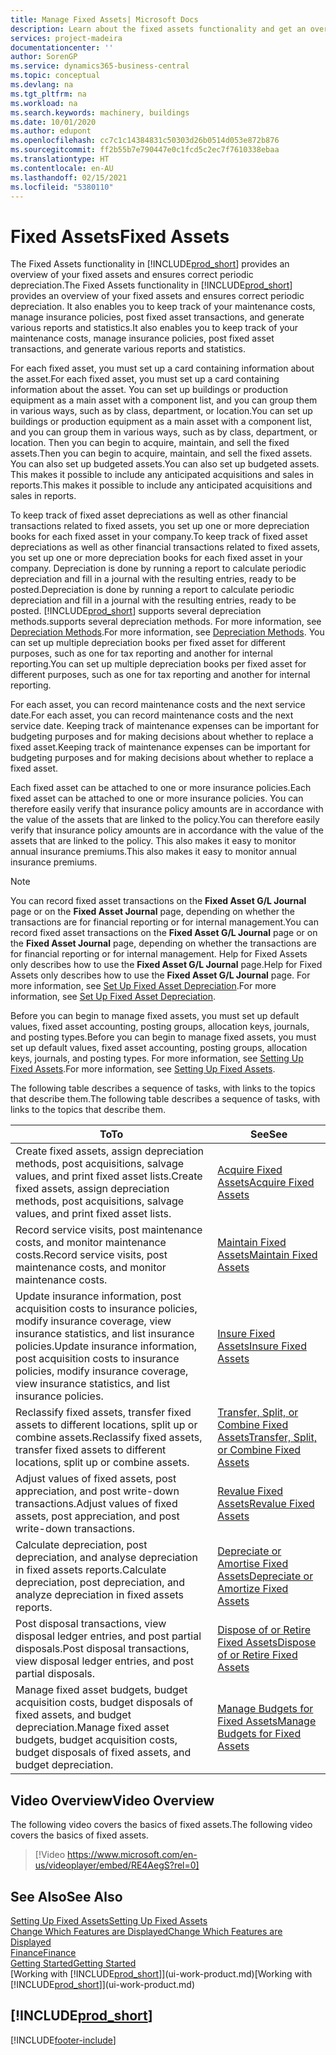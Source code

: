 ```yaml
---
title: Manage Fixed Assets| Microsoft Docs
description: Learn about the fixed assets functionality and get an overview of how to work with fixed assets.
services: project-madeira
documentationcenter: ''
author: SorenGP
ms.service: dynamics365-business-central
ms.topic: conceptual
ms.devlang: na
ms.tgt_pltfrm: na
ms.workload: na
ms.search.keywords: machinery, buildings
ms.date: 10/01/2020
ms.author: edupont
ms.openlocfilehash: cc7c1c14384831c50303d26b0514d053e872b876
ms.sourcegitcommit: ff2b55b7e790447e0c1fcd5c2ec7f7610338ebaa
ms.translationtype: HT
ms.contentlocale: en-AU
ms.lasthandoff: 02/15/2021
ms.locfileid: "5380110"
---
```

# <a name="fixed-assets"></a><span data-ttu-id="d5bf7-103">Fixed Assets</span><span class="sxs-lookup"><span data-stu-id="d5bf7-103">Fixed Assets</span></span>
<span data-ttu-id="d5bf7-104">The Fixed Assets functionality in [!INCLUDE[prod_short](includes/prod_short.md)] provides an overview of your fixed assets and ensures correct periodic depreciation.</span><span class="sxs-lookup"><span data-stu-id="d5bf7-104">The Fixed Assets functionality in [!INCLUDE[prod_short](includes/prod_short.md)] provides an overview of your fixed assets and ensures correct periodic depreciation.</span></span> <span data-ttu-id="d5bf7-105">It also enables you to keep track of your maintenance costs, manage insurance policies, post fixed asset transactions, and generate various reports and statistics.</span><span class="sxs-lookup"><span data-stu-id="d5bf7-105">It also enables you to keep track of your maintenance costs, manage insurance policies, post fixed asset transactions, and generate various reports and statistics.</span></span>

<span data-ttu-id="d5bf7-106">For each fixed asset, you must set up a card containing information about the asset.</span><span class="sxs-lookup"><span data-stu-id="d5bf7-106">For each fixed asset, you must set up a card containing information about the asset.</span></span> <span data-ttu-id="d5bf7-107">You can set up buildings or production equipment as a main asset with a component list, and you can group them in various ways, such as by class, department, or location.</span><span class="sxs-lookup"><span data-stu-id="d5bf7-107">You can set up buildings or production equipment as a main asset with a component list, and you can group them in various ways, such as by class, department, or location.</span></span> <span data-ttu-id="d5bf7-108">Then you can begin to acquire, maintain, and sell the fixed assets.</span><span class="sxs-lookup"><span data-stu-id="d5bf7-108">Then you can begin to acquire, maintain, and sell the fixed assets.</span></span> <span data-ttu-id="d5bf7-109">You can also set up budgeted assets.</span><span class="sxs-lookup"><span data-stu-id="d5bf7-109">You can also set up budgeted assets.</span></span> <span data-ttu-id="d5bf7-110">This makes it possible to include any anticipated acquisitions and sales in reports.</span><span class="sxs-lookup"><span data-stu-id="d5bf7-110">This makes it possible to include any anticipated acquisitions and sales in reports.</span></span>

<span data-ttu-id="d5bf7-111">To keep track of fixed asset depreciations as well as other financial transactions related to fixed assets, you set up one or more depreciation books for each fixed asset in your company.</span><span class="sxs-lookup"><span data-stu-id="d5bf7-111">To keep track of fixed asset depreciations as well as other financial transactions related to fixed assets, you set up one or more depreciation books for each fixed asset in your company.</span></span> <span data-ttu-id="d5bf7-112">Depreciation is done by running a report to calculate periodic depreciation and fill in a journal with the resulting entries, ready to be posted.</span><span class="sxs-lookup"><span data-stu-id="d5bf7-112">Depreciation is done by running a report to calculate periodic depreciation and fill in a journal with the resulting entries, ready to be posted.</span></span> [!INCLUDE[prod_short](includes/prod_short.md)] <span data-ttu-id="d5bf7-113">supports several depreciation methods.</span><span class="sxs-lookup"><span data-stu-id="d5bf7-113">supports several depreciation methods.</span></span> <span data-ttu-id="d5bf7-114">For more information, see [Depreciation Methods](fa-depreciation-methods.md).</span><span class="sxs-lookup"><span data-stu-id="d5bf7-114">For more information, see [Depreciation Methods](fa-depreciation-methods.md).</span></span> <span data-ttu-id="d5bf7-115">You can set up multiple depreciation books per fixed asset for different purposes, such as one for tax reporting and another for internal reporting.</span><span class="sxs-lookup"><span data-stu-id="d5bf7-115">You can set up multiple depreciation books per fixed asset for different purposes, such as one for tax reporting and another for internal reporting.</span></span>

<span data-ttu-id="d5bf7-116">For each asset, you can record maintenance costs and the next service date.</span><span class="sxs-lookup"><span data-stu-id="d5bf7-116">For each asset, you can record maintenance costs and the next service date.</span></span> <span data-ttu-id="d5bf7-117">Keeping track of maintenance expenses can be important for budgeting purposes and for making decisions about whether to replace a fixed asset.</span><span class="sxs-lookup"><span data-stu-id="d5bf7-117">Keeping track of maintenance expenses can be important for budgeting purposes and for making decisions about whether to replace a fixed asset.</span></span>

<span data-ttu-id="d5bf7-118">Each fixed asset can be attached to one or more insurance policies.</span><span class="sxs-lookup"><span data-stu-id="d5bf7-118">Each fixed asset can be attached to one or more insurance policies.</span></span> <span data-ttu-id="d5bf7-119">You can therefore easily verify that insurance policy amounts are in accordance with the value of the assets that are linked to the policy.</span><span class="sxs-lookup"><span data-stu-id="d5bf7-119">You can therefore easily verify that insurance policy amounts are in accordance with the value of the assets that are linked to the policy.</span></span> <span data-ttu-id="d5bf7-120">This also makes it easy to monitor annual insurance premiums.</span><span class="sxs-lookup"><span data-stu-id="d5bf7-120">This also makes it easy to monitor annual insurance premiums.</span></span>

> [!NOTE]  
>   <span data-ttu-id="d5bf7-121">You can record fixed asset transactions on the **Fixed Asset G/L Journal** page or on the **Fixed Asset Journal** page, depending on whether the transactions are for financial reporting or for internal management.</span><span class="sxs-lookup"><span data-stu-id="d5bf7-121">You can record fixed asset transactions on the **Fixed Asset G/L Journal** page or on the **Fixed Asset Journal** page, depending on whether the transactions are for financial reporting or for internal management.</span></span> <span data-ttu-id="d5bf7-122">Help for Fixed Assets only describes how to use the **Fixed Asset G/L Journal** page.</span><span class="sxs-lookup"><span data-stu-id="d5bf7-122">Help for Fixed Assets only describes how to use the **Fixed Asset G/L Journal** page.</span></span> <span data-ttu-id="d5bf7-123">For more information, see [Set Up Fixed Asset Depreciation](fa-how-setup-depreciation.md).</span><span class="sxs-lookup"><span data-stu-id="d5bf7-123">For more information, see [Set Up Fixed Asset Depreciation](fa-how-setup-depreciation.md).</span></span>

<span data-ttu-id="d5bf7-124">Before you can begin to manage fixed assets, you must set up default values, fixed asset accounting, posting groups, allocation keys, journals, and posting types.</span><span class="sxs-lookup"><span data-stu-id="d5bf7-124">Before you can begin to manage fixed assets, you must set up default values, fixed asset accounting, posting groups, allocation keys, journals, and posting types.</span></span> <span data-ttu-id="d5bf7-125">For more information, see [Setting Up Fixed Assets](fa-setup.md).</span><span class="sxs-lookup"><span data-stu-id="d5bf7-125">For more information, see [Setting Up Fixed Assets](fa-setup.md).</span></span>

<span data-ttu-id="d5bf7-126">The following table describes a sequence of tasks, with links to the topics that describe them.</span><span class="sxs-lookup"><span data-stu-id="d5bf7-126">The following table describes a sequence of tasks, with links to the topics that describe them.</span></span>

| <span data-ttu-id="d5bf7-127">To</span><span class="sxs-lookup"><span data-stu-id="d5bf7-127">To</span></span> | <span data-ttu-id="d5bf7-128">See</span><span class="sxs-lookup"><span data-stu-id="d5bf7-128">See</span></span> |
| --- | --- |
| <span data-ttu-id="d5bf7-129">Create fixed assets, assign depreciation methods, post acquisitions, salvage values, and print fixed asset lists.</span><span class="sxs-lookup"><span data-stu-id="d5bf7-129">Create fixed assets, assign depreciation methods, post acquisitions, salvage values, and print fixed asset lists.</span></span> |[<span data-ttu-id="d5bf7-130">Acquire Fixed Assets</span><span class="sxs-lookup"><span data-stu-id="d5bf7-130">Acquire Fixed Assets</span></span>](fa-how-acquire.md) |
| <span data-ttu-id="d5bf7-131">Record service visits, post maintenance costs, and monitor maintenance costs.</span><span class="sxs-lookup"><span data-stu-id="d5bf7-131">Record service visits, post maintenance costs, and monitor maintenance costs.</span></span> |[<span data-ttu-id="d5bf7-132">Maintain Fixed Assets</span><span class="sxs-lookup"><span data-stu-id="d5bf7-132">Maintain Fixed Assets</span></span>](fa-how-maintain.md) |
| <span data-ttu-id="d5bf7-133">Update insurance information, post acquisition costs to insurance policies, modify insurance coverage, view insurance statistics, and list insurance policies.</span><span class="sxs-lookup"><span data-stu-id="d5bf7-133">Update insurance information, post acquisition costs to insurance policies, modify insurance coverage, view insurance statistics, and list insurance policies.</span></span> |[<span data-ttu-id="d5bf7-134">Insure Fixed Assets</span><span class="sxs-lookup"><span data-stu-id="d5bf7-134">Insure Fixed Assets</span></span>](fa-how-insure.md) |
| <span data-ttu-id="d5bf7-135">Reclassify fixed assets, transfer fixed assets to different locations, split up or combine assets.</span><span class="sxs-lookup"><span data-stu-id="d5bf7-135">Reclassify fixed assets, transfer fixed assets to different locations, split up or combine assets.</span></span> |[<span data-ttu-id="d5bf7-136">Transfer, Split, or Combine Fixed Assets</span><span class="sxs-lookup"><span data-stu-id="d5bf7-136">Transfer, Split, or Combine Fixed Assets</span></span>](fa-how-trans-split-combine.md) |
| <span data-ttu-id="d5bf7-137">Adjust values of fixed assets, post appreciation, and post write-down transactions.</span><span class="sxs-lookup"><span data-stu-id="d5bf7-137">Adjust values of fixed assets, post appreciation, and post write-down transactions.</span></span> |[<span data-ttu-id="d5bf7-138">Revalue Fixed Assets</span><span class="sxs-lookup"><span data-stu-id="d5bf7-138">Revalue Fixed Assets</span></span>](fa-how-revalue.md) |
| <span data-ttu-id="d5bf7-139">Calculate depreciation, post depreciation, and analyse depreciation in fixed assets reports.</span><span class="sxs-lookup"><span data-stu-id="d5bf7-139">Calculate depreciation, post depreciation, and  analyze depreciation in fixed assets reports.</span></span> |[<span data-ttu-id="d5bf7-140">Depreciate or Amortise Fixed Assets</span><span class="sxs-lookup"><span data-stu-id="d5bf7-140">Depreciate or Amortize Fixed Assets</span></span>](fa-how-depreciate-amortize.md) |
| <span data-ttu-id="d5bf7-141">Post disposal transactions, view disposal ledger entries, and post partial disposals.</span><span class="sxs-lookup"><span data-stu-id="d5bf7-141">Post disposal transactions, view disposal ledger entries, and post partial disposals.</span></span> |[<span data-ttu-id="d5bf7-142">Dispose of or Retire Fixed Assets</span><span class="sxs-lookup"><span data-stu-id="d5bf7-142">Dispose of or Retire Fixed Assets</span></span>](fa-how-dispose-retire.md) |
| <span data-ttu-id="d5bf7-143">Manage fixed asset budgets, budget acquisition costs, budget disposals of fixed assets, and budget depreciation.</span><span class="sxs-lookup"><span data-stu-id="d5bf7-143">Manage fixed asset budgets, budget acquisition costs, budget disposals of fixed assets, and budget depreciation.</span></span> |[<span data-ttu-id="d5bf7-144">Manage Budgets for Fixed Assets</span><span class="sxs-lookup"><span data-stu-id="d5bf7-144">Manage Budgets for Fixed Assets</span></span>](fa-how-manage-budgets.md) |

## <a name="video-overview"></a><span data-ttu-id="d5bf7-145">Video Overview</span><span class="sxs-lookup"><span data-stu-id="d5bf7-145">Video Overview</span></span>
<span data-ttu-id="d5bf7-146">The following video covers the basics of fixed assets.</span><span class="sxs-lookup"><span data-stu-id="d5bf7-146">The following video covers the basics of fixed assets.</span></span>

> [!Video https://www.microsoft.com/en-us/videoplayer/embed/RE4AegS?rel=0]

## <a name="see-also"></a><span data-ttu-id="d5bf7-147">See Also</span><span class="sxs-lookup"><span data-stu-id="d5bf7-147">See Also</span></span>
[<span data-ttu-id="d5bf7-148">Setting Up Fixed Assets</span><span class="sxs-lookup"><span data-stu-id="d5bf7-148">Setting Up Fixed Assets</span></span>](fa-setup.md)  
[<span data-ttu-id="d5bf7-149">Change Which Features are Displayed</span><span class="sxs-lookup"><span data-stu-id="d5bf7-149">Change Which Features are Displayed</span></span>](ui-experiences.md)  
[<span data-ttu-id="d5bf7-150">Finance</span><span class="sxs-lookup"><span data-stu-id="d5bf7-150">Finance</span></span>](finance.md)  
[<span data-ttu-id="d5bf7-151">Getting Started</span><span class="sxs-lookup"><span data-stu-id="d5bf7-151">Getting Started</span></span>](product-get-started.md)  
<span data-ttu-id="d5bf7-152">[Working with [!INCLUDE[prod_short](includes/prod_short.md)]](ui-work-product.md)</span><span class="sxs-lookup"><span data-stu-id="d5bf7-152">[Working with [!INCLUDE[prod_short](includes/prod_short.md)]](ui-work-product.md)</span></span>

## [!INCLUDE[prod_short](includes/free_trial_md.md)]  
 


[!INCLUDE[footer-include](includes/footer-banner.md)]